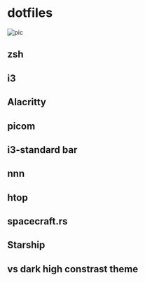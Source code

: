 # dotfiles
![pic](https://github.com/OmerJauhar/dotfiles/assets/95120715/e817d1b8-005d-4333-a60f-4f08dd50e7f8)
## zsh
## i3 
## Alacritty 
## picom 
## i3-standard bar
## nnn 
## htop 
## spacecraft.rs
## Starship
## vs dark high constrast theme
